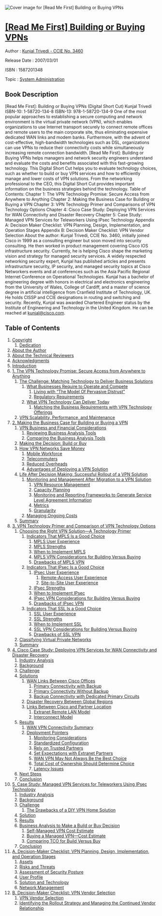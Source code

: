 ![Cover image for [Read Me First] Building or Buying VPNs](https://imgdetail.ebookreading.net/cover/cover/system_admin/EB1587201348.jpg)

[[Read Me First] Building or Buying VPNs](https://ebookreading.net/view/book/%5BRead+Me+First%5D+Building+or+Buying+VPNs-EB1587201348_1.html "[Read Me First] Building or Buying VPNs")
====================================================================================================================

Author : [Kunjal Trivedi - CCIE No. 3460](https://ebookreading.net/search/author/Kunjal+Trivedi+-+CCIE+No.+3460)

Release Date : 2007/03/01

ISBN : 1587201348

Topic : [System Administration](https://ebookreading.net/search/category/system-administration)

Book Description
-----------------

[Read Me First]: Building or Buying VPNs (Digital Short Cut)
Kunjal Trivedi
ISBN-10: 1-58720-134-8
ISBN-13: 978-1-58720-134-9
One of the most popular approaches to establishing a secure computing and network environment is the virtual private network (VPN), which enables organizations to use Internet transport securely to connect remote offices and remote users to the main corporate site, thus eliminating expensive dedicated WAN links and modem banks. Furthermore, with the advent of cost-effective, high-bandwidth technologies such as DSL, organizations can use VPNs to reduce their connectivity costs while simultaneously increasing remote connection bandwidth.
[Read Me First]: Building or Buying VPNs helps managers and network security engineers understand and evaluate the costs and benefits associated with this fast-growing technology. This Digital Short Cut helps you to evaluate technology choices, such as whether to build or buy VPN services and how to efficiently manage and lower costs of VPN solutions. From the networking professional to the CEO, this Digital Short Cut provides important information on the business strategies behind the technology.
Table of Contents:
Chapter 1: The VPN Technology Promise: Secure Access from Anywhere to Anything
Chapter 2: Making the Business Case for Building or Buying a VPN
Chapter 3: VPN Technology Primer and Comparisons of VPN Technology Options
Chapter 4: Cisco Case Study: Deploying VPN Services for WAN Connectivity and Disaster Recovery
Chapter 5: Case Study: Managed VPN Services for Teleworkers Using IPsec Technology
Appendix A: Decision Maker Checklist: VPN Planning, Design, Implementation, and Operation Stages
Appendix B: Decision Maker Checklist: VPN Vendor Selection
About the author:
Kunjal Trivedi, CCIE No. 3460, initially joined Cisco in 1999 as a
consulting engineer but soon moved into security consulting. He then
worked in product management covering Cisco IOS infrastructure security.
Currently, he is helping Cisco shape the marketing vision and strategy
for managed security services.
A widely respected networking security expert, Kunjal has published
articles and presents infrastructure security, IP security, and managed
security topics at Cisco Networkers events and at conferences such
as the Asia Pacific Regional Internet Conference on Operational
Technologies.
Kunjal has a bachelor of engineering degree with honors in electrical
and electronics engineering from the University of Wales, College of
Cardiff, and a master of science degree in artificial intelligence from
Cranfield Institute of Technology, UK. He holds CISSP and CCIE
designations in routing and switching and security. Recently, Kunjal
was awarded Chartered Engineer status by the Institute of Engineering
and Technology in the United Kingdom. He can be reached at
kunjal@cisco.com.
              
Table of Contents
-----------------

1. [Copyright](https://ebookreading.net/view/book/%5BRead+Me+First%5D+Building+or+Buying+VPNs-EB1587201348_1.html)
    1. [Dedication](https://ebookreading.net/view/book/%5BRead+Me+First%5D+Building+or+Buying+VPNs-EB1587201348_1.html#ded01)
1. [About the Author](https://ebookreading.net/view/book/%5BRead+Me+First%5D+Building+or+Buying+VPNs-EB1587201348_2.html)
1. [About the Technical Reviewers](https://ebookreading.net/view/book/%5BRead+Me+First%5D+Building+or+Buying+VPNs-EB1587201348_3.html)
1. [Acknowledgments](https://ebookreading.net/view/book/%5BRead+Me+First%5D+Building+or+Buying+VPNs-EB1587201348_4.html)
1. [Introduction](https://ebookreading.net/view/book/%5BRead+Me+First%5D+Building+or+Buying+VPNs-EB1587201348_5.html)
1. [1. The VPN Technology Promise: Secure Access from Anywhere to Anything](https://ebookreading.net/view/book/%5BRead+Me+First%5D+Building+or+Buying+VPNs-EB1587201348_6.html)
    1. [The Challenge: Matching Technology to Deliver Business Solutions](https://ebookreading.net/view/book/%5BRead+Me+First%5D+Building+or+Buying+VPNs-EB1587201348_6.html#ch01lev1sec1)
        1. [What Businesses Require to Operate and Compete](https://ebookreading.net/view/book/%5BRead+Me+First%5D+Building+or+Buying+VPNs-EB1587201348_6.html#ch01lev2sec1)
            1. [Living with “The Model Of Pervasive Distrust”](https://ebookreading.net/view/book/%5BRead+Me+First%5D+Building+or+Buying+VPNs-EB1587201348_6.html#ch01lev3sec1)
            1. [Regulatory Requirements](https://ebookreading.net/view/book/%5BRead+Me+First%5D+Building+or+Buying+VPNs-EB1587201348_6.html#ch01lev3sec2)
        1. [What VPN Technology Can Deliver Today](https://ebookreading.net/view/book/%5BRead+Me+First%5D+Building+or+Buying+VPNs-EB1587201348_6.html#ch01lev2sec2)
            1. [Matching the Business Requirements with VPN Technology Offerings](https://ebookreading.net/view/book/%5BRead+Me+First%5D+Building+or+Buying+VPNs-EB1587201348_6.html#ch01lev3sec3)
    1. [VPN Scalability, Performance, and Maintenance](https://ebookreading.net/view/book/%5BRead+Me+First%5D+Building+or+Buying+VPNs-EB1587201348_6.html#ch01lev1sec2)
1. [2. Making the Business Case for Building or Buying a VPN](https://ebookreading.net/view/book/%5BRead+Me+First%5D+Building+or+Buying+VPNs-EB1587201348_7.html)
    1. [VPN Business and Financial Considerations](https://ebookreading.net/view/book/%5BRead+Me+First%5D+Building+or+Buying+VPNs-EB1587201348_7.html#ch02lev1sec1)
        1. [Reviewing Business Analysis Tools](https://ebookreading.net/view/book/%5BRead+Me+First%5D+Building+or+Buying+VPNs-EB1587201348_7.html#ch02lev2sec1)
        1. [Comparing the Business Analysis Tools](https://ebookreading.net/view/book/%5BRead+Me+First%5D+Building+or+Buying+VPNs-EB1587201348_7.html#ch02lev2sec2)
    1. [Making the Decision: Build or Buy](https://ebookreading.net/view/book/%5BRead+Me+First%5D+Building+or+Buying+VPNs-EB1587201348_7.html#ch02lev1sec2)
    1. [How VPN Networks Save Money](https://ebookreading.net/view/book/%5BRead+Me+First%5D+Building+or+Buying+VPNs-EB1587201348_7.html#ch02lev1sec3)
        1. [Mobile Workforce](https://ebookreading.net/view/book/%5BRead+Me+First%5D+Building+or+Buying+VPNs-EB1587201348_7.html#ch02lev2sec3)
        1. [Telecommuters](https://ebookreading.net/view/book/%5BRead+Me+First%5D+Building+or+Buying+VPNs-EB1587201348_7.html#ch02lev2sec4)
        1. [Reduced Overheads](https://ebookreading.net/view/book/%5BRead+Me+First%5D+Building+or+Buying+VPNs-EB1587201348_7.html#ch02lev2sec5)
        1. [Advantages of Deploying a VPN Solution](https://ebookreading.net/view/book/%5BRead+Me+First%5D+Building+or+Buying+VPNs-EB1587201348_7.html#ch02lev2sec6)
    1. [Life After Decision Making: Successful Rollout of a VPN Solution](https://ebookreading.net/view/book/%5BRead+Me+First%5D+Building+or+Buying+VPNs-EB1587201348_7.html#ch02lev1sec4)
        1. [Monitoring and Management After Migration to a VPN Solution](https://ebookreading.net/view/book/%5BRead+Me+First%5D+Building+or+Buying+VPNs-EB1587201348_7.html#ch02lev2sec7)
            1. [VPN Resource Management](https://ebookreading.net/view/book/%5BRead+Me+First%5D+Building+or+Buying+VPNs-EB1587201348_7.html#ch02lev3sec1)
            1. [Capacity Planning](https://ebookreading.net/view/book/%5BRead+Me+First%5D+Building+or+Buying+VPNs-EB1587201348_7.html#ch02lev3sec2)
            1. [Monitoring and Reporting Frameworks to Generate Service Level Agreement Information](https://ebookreading.net/view/book/%5BRead+Me+First%5D+Building+or+Buying+VPNs-EB1587201348_7.html#ch02lev3sec3)
            1. [Metrics](https://ebookreading.net/view/book/%5BRead+Me+First%5D+Building+or+Buying+VPNs-EB1587201348_7.html#ch02lev3sec4)
            1. [Granularity](https://ebookreading.net/view/book/%5BRead+Me+First%5D+Building+or+Buying+VPNs-EB1587201348_7.html#ch02lev3sec5)
        1. [Managing Ongoing Costs](https://ebookreading.net/view/book/%5BRead+Me+First%5D+Building+or+Buying+VPNs-EB1587201348_7.html#ch02lev2sec8)
    1. [Summary](https://ebookreading.net/view/book/%5BRead+Me+First%5D+Building+or+Buying+VPNs-EB1587201348_7.html#ch02lev1sec5)
1. [3. VPN Technology Primer and Comparison of VPN Technology Options](https://ebookreading.net/view/book/%5BRead+Me+First%5D+Building+or+Buying+VPNs-EB1587201348_8.html)
    1. [Choosing the Right VPN Solution—A Technology Primer](https://ebookreading.net/view/book/%5BRead+Me+First%5D+Building+or+Buying+VPNs-EB1587201348_8.html#ch03lev1sec1)
        1. [Indicators That MPLS Is a Good Choice](https://ebookreading.net/view/book/%5BRead+Me+First%5D+Building+or+Buying+VPNs-EB1587201348_8.html#ch03lev2sec1)
            1. [MPLS User Experience](https://ebookreading.net/view/book/%5BRead+Me+First%5D+Building+or+Buying+VPNs-EB1587201348_8.html#ch03lev3sec1)
            1. [MPLS Strengths](https://ebookreading.net/view/book/%5BRead+Me+First%5D+Building+or+Buying+VPNs-EB1587201348_8.html#ch03lev3sec2)
            1. [When to Implement MPLS](https://ebookreading.net/view/book/%5BRead+Me+First%5D+Building+or+Buying+VPNs-EB1587201348_8.html#ch03lev3sec3)
            1. [MPLS VPN Considerations for Building Versus Buying](https://ebookreading.net/view/book/%5BRead+Me+First%5D+Building+or+Buying+VPNs-EB1587201348_8.html#ch03lev3sec4)
            1. [Drawbacks of MPLS VPN](https://ebookreading.net/view/book/%5BRead+Me+First%5D+Building+or+Buying+VPNs-EB1587201348_8.html#ch03lev3sec5)
        1. [Indicators That IPsec Is a Good Choice](https://ebookreading.net/view/book/%5BRead+Me+First%5D+Building+or+Buying+VPNs-EB1587201348_8.html#ch03lev2sec2)
            1. [IPsec User Experience](https://ebookreading.net/view/book/%5BRead+Me+First%5D+Building+or+Buying+VPNs-EB1587201348_8.html#ch03lev3sec6)
                1. [Remote-Access User Experience](https://ebookreading.net/view/book/%5BRead+Me+First%5D+Building+or+Buying+VPNs-EB1587201348_8.html#ch03lev4sec1)
                1. [Site-to-Site User Experience](https://ebookreading.net/view/book/%5BRead+Me+First%5D+Building+or+Buying+VPNs-EB1587201348_8.html#ch03lev4sec2)
            1. [IPsec Strengths](https://ebookreading.net/view/book/%5BRead+Me+First%5D+Building+or+Buying+VPNs-EB1587201348_8.html#ch03lev3sec7)
            1. [When to Implement IPsec](https://ebookreading.net/view/book/%5BRead+Me+First%5D+Building+or+Buying+VPNs-EB1587201348_8.html#ch03lev3sec8)
            1. [IPsec VPN Considerations for Building Versus Buying](https://ebookreading.net/view/book/%5BRead+Me+First%5D+Building+or+Buying+VPNs-EB1587201348_8.html#ch03lev3sec9)
            1. [Drawbacks of IPsec VPN](https://ebookreading.net/view/book/%5BRead+Me+First%5D+Building+or+Buying+VPNs-EB1587201348_8.html#ch03lev3sec10)
        1. [Indicators That SSL Is a Good Choice](https://ebookreading.net/view/book/%5BRead+Me+First%5D+Building+or+Buying+VPNs-EB1587201348_8.html#ch03lev2sec3)
            1. [SSL User Experience](https://ebookreading.net/view/book/%5BRead+Me+First%5D+Building+or+Buying+VPNs-EB1587201348_8.html#ch03lev3sec11)
            1. [SSL Strengths](https://ebookreading.net/view/book/%5BRead+Me+First%5D+Building+or+Buying+VPNs-EB1587201348_8.html#ch03lev3sec12)
            1. [When to Implement SSL](https://ebookreading.net/view/book/%5BRead+Me+First%5D+Building+or+Buying+VPNs-EB1587201348_8.html#ch03lev3sec13)
            1. [SSL VPN Considerations for Building Versus Buying](https://ebookreading.net/view/book/%5BRead+Me+First%5D+Building+or+Buying+VPNs-EB1587201348_8.html#ch03lev3sec14)
            1. [Drawbacks of SSL VPN](https://ebookreading.net/view/book/%5BRead+Me+First%5D+Building+or+Buying+VPNs-EB1587201348_8.html#ch03lev3sec15)
    1. [Classifying Virtual Private Networks](https://ebookreading.net/view/book/%5BRead+Me+First%5D+Building+or+Buying+VPNs-EB1587201348_8.html#ch03lev1sec2)
    1. [Summary](https://ebookreading.net/view/book/%5BRead+Me+First%5D+Building+or+Buying+VPNs-EB1587201348_8.html#ch03lev1sec3)
1. [4. Cisco Case Study: Deploying VPN Services for WAN Connectivity and Disaster Recovery](https://ebookreading.net/view/book/%5BRead+Me+First%5D+Building+or+Buying+VPNs-EB1587201348_9.html)
    1. [Industry Analysis](https://ebookreading.net/view/book/%5BRead+Me+First%5D+Building+or+Buying+VPNs-EB1587201348_9.html#ch04lev1sec1)
    1. [Background](https://ebookreading.net/view/book/%5BRead+Me+First%5D+Building+or+Buying+VPNs-EB1587201348_9.html#ch04lev1sec2)
    1. [Challenge](https://ebookreading.net/view/book/%5BRead+Me+First%5D+Building+or+Buying+VPNs-EB1587201348_9.html#ch04lev1sec3)
    1. [Solutions](https://ebookreading.net/view/book/%5BRead+Me+First%5D+Building+or+Buying+VPNs-EB1587201348_9.html#ch04lev1sec4)
        1. [WAN Links Between Cisco Offices](https://ebookreading.net/view/book/%5BRead+Me+First%5D+Building+or+Buying+VPNs-EB1587201348_9.html#ch04lev2sec1)
            1. [Primary Connectivity with Backup](https://ebookreading.net/view/book/%5BRead+Me+First%5D+Building+or+Buying+VPNs-EB1587201348_9.html#ch04lev3sec1)
            1. [Primary Connectivity Without Backup](https://ebookreading.net/view/book/%5BRead+Me+First%5D+Building+or+Buying+VPNs-EB1587201348_9.html#ch04lev3sec2)
            1. [Backup Connectivity with Dedicated Primary Circuits](https://ebookreading.net/view/book/%5BRead+Me+First%5D+Building+or+Buying+VPNs-EB1587201348_9.html#ch04lev3sec3)
        1. [Disaster Recovery Between Global Regions](https://ebookreading.net/view/book/%5BRead+Me+First%5D+Building+or+Buying+VPNs-EB1587201348_9.html#ch04lev2sec2)
        1. [Links Between Cisco and Partner Location](https://ebookreading.net/view/book/%5BRead+Me+First%5D+Building+or+Buying+VPNs-EB1587201348_9.html#ch04lev2sec3)
            1. [Extranet Remote LAN Model](https://ebookreading.net/view/book/%5BRead+Me+First%5D+Building+or+Buying+VPNs-EB1587201348_9.html#ch04lev3sec4)
            1. [Interconnect Model](https://ebookreading.net/view/book/%5BRead+Me+First%5D+Building+or+Buying+VPNs-EB1587201348_9.html#ch04lev3sec5)
    1. [Results](https://ebookreading.net/view/book/%5BRead+Me+First%5D+Building+or+Buying+VPNs-EB1587201348_9.html#ch04lev1sec5)
        1. [WAN VPN Connectivity Summary](https://ebookreading.net/view/book/%5BRead+Me+First%5D+Building+or+Buying+VPNs-EB1587201348_9.html#ch04lev2sec4)
        1. [Deployment Pointers](https://ebookreading.net/view/book/%5BRead+Me+First%5D+Building+or+Buying+VPNs-EB1587201348_9.html#ch04lev2sec5)
            1. [Monitoring Considerations](https://ebookreading.net/view/book/%5BRead+Me+First%5D+Building+or+Buying+VPNs-EB1587201348_9.html#ch04lev3sec6)
            1. [Standardized Configuration](https://ebookreading.net/view/book/%5BRead+Me+First%5D+Building+or+Buying+VPNs-EB1587201348_9.html#ch04lev3sec7)
            1. [Rely on Trusted Partners](https://ebookreading.net/view/book/%5BRead+Me+First%5D+Building+or+Buying+VPNs-EB1587201348_9.html#ch04lev3sec8)
            1. [Set Expectations with Extranet Partners](https://ebookreading.net/view/book/%5BRead+Me+First%5D+Building+or+Buying+VPNs-EB1587201348_9.html#ch04lev3sec9)
            1. [WAN VPN May Not Always Be the Best Choice](https://ebookreading.net/view/book/%5BRead+Me+First%5D+Building+or+Buying+VPNs-EB1587201348_9.html#ch04lev3sec10)
            1. [Total Cost of Ownership Should Determine Choice](https://ebookreading.net/view/book/%5BRead+Me+First%5D+Building+or+Buying+VPNs-EB1587201348_9.html#ch04lev3sec11)
            1. [Latency Issues](https://ebookreading.net/view/book/%5BRead+Me+First%5D+Building+or+Buying+VPNs-EB1587201348_9.html#ch04lev3sec12)
    1. [Next Steps](https://ebookreading.net/view/book/%5BRead+Me+First%5D+Building+or+Buying+VPNs-EB1587201348_9.html#ch04lev1sec6)
    1. [Conclusion](https://ebookreading.net/view/book/%5BRead+Me+First%5D+Building+or+Buying+VPNs-EB1587201348_9.html#ch04lev1sec7)
1. [5. Case Study: Managed VPN Services for Teleworkers Using IPsec Technology](https://ebookreading.net/view/book/%5BRead+Me+First%5D+Building+or+Buying+VPNs-EB1587201348_10.html)
    1. [Industry Analysis](https://ebookreading.net/view/book/%5BRead+Me+First%5D+Building+or+Buying+VPNs-EB1587201348_10.html#ch05lev1sec1)
    1. [Background](https://ebookreading.net/view/book/%5BRead+Me+First%5D+Building+or+Buying+VPNs-EB1587201348_10.html#ch05lev1sec2)
    1. [Challenge](https://ebookreading.net/view/book/%5BRead+Me+First%5D+Building+or+Buying+VPNs-EB1587201348_10.html#ch05lev1sec3)
        1. [The Drawbacks of a DIY VPN Home Solution](https://ebookreading.net/view/book/%5BRead+Me+First%5D+Building+or+Buying+VPNs-EB1587201348_10.html#ch05lev2sec1)
    1. [Solution](https://ebookreading.net/view/book/%5BRead+Me+First%5D+Building+or+Buying+VPNs-EB1587201348_10.html#ch05lev1sec4)
    1. [Results](https://ebookreading.net/view/book/%5BRead+Me+First%5D+Building+or+Buying+VPNs-EB1587201348_10.html#ch05lev1sec5)
    1. [Business Analysis to Make a Build or Buy Decision](https://ebookreading.net/view/book/%5BRead+Me+First%5D+Building+or+Buying+VPNs-EB1587201348_10.html#ch05lev1sec6)
        1. [Self-Managed VPN Cost Estimate](https://ebookreading.net/view/book/%5BRead+Me+First%5D+Building+or+Buying+VPNs-EB1587201348_10.html#ch05lev2sec2)
        1. [Buying a Managed VPN—Cost Estimate](https://ebookreading.net/view/book/%5BRead+Me+First%5D+Building+or+Buying+VPNs-EB1587201348_10.html#ch05lev2sec3)
        1. [Comparing TCO for Build Versus Buy](https://ebookreading.net/view/book/%5BRead+Me+First%5D+Building+or+Buying+VPNs-EB1587201348_10.html#ch05lev2sec4)
    1. [Conclusion](https://ebookreading.net/view/book/%5BRead+Me+First%5D+Building+or+Buying+VPNs-EB1587201348_10.html#ch05lev1sec7)
1. [A. Decision-Maker Checklist: VPN Planning, Design, Implementation, and Operation Stages](https://ebookreading.net/view/book/%5BRead+Me+First%5D+Building+or+Buying+VPNs-EB1587201348_11.html)
    1. [Assets](https://ebookreading.net/view/book/%5BRead+Me+First%5D+Building+or+Buying+VPNs-EB1587201348_11.html#app01lev1sec1)
    1. [Risks and Threats](https://ebookreading.net/view/book/%5BRead+Me+First%5D+Building+or+Buying+VPNs-EB1587201348_11.html#app01lev1sec2)
    1. [Assessment of Security Posture](https://ebookreading.net/view/book/%5BRead+Me+First%5D+Building+or+Buying+VPNs-EB1587201348_11.html#app01lev1sec3)
    1. [User Profile](https://ebookreading.net/view/book/%5BRead+Me+First%5D+Building+or+Buying+VPNs-EB1587201348_11.html#app01lev1sec4)
    1. [Solution and Technology](https://ebookreading.net/view/book/%5BRead+Me+First%5D+Building+or+Buying+VPNs-EB1587201348_11.html#app01lev1sec5)
    1. [Network Management](https://ebookreading.net/view/book/%5BRead+Me+First%5D+Building+or+Buying+VPNs-EB1587201348_11.html#app01lev1sec6)
1. [B. Decision-Maker Checklist: VPN Vendor Selection](https://ebookreading.net/view/book/%5BRead+Me+First%5D+Building+or+Buying+VPNs-EB1587201348_12.html)
    1. [VPN Vendor Selection](https://ebookreading.net/view/book/%5BRead+Me+First%5D+Building+or+Buying+VPNs-EB1587201348_12.html#app02lev1sec1)
    1. [Identifying the Rollout Strategy and Managing the Continued Vendor Relationship](https://ebookreading.net/view/book/%5BRead+Me+First%5D+Building+or+Buying+VPNs-EB1587201348_12.html#app02lev1sec2)
